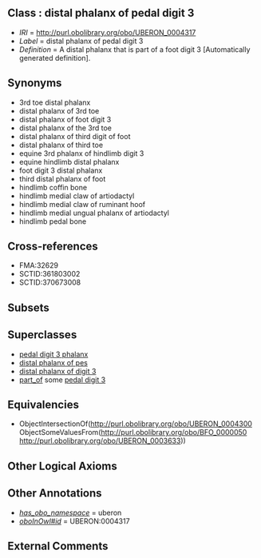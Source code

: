 
## Class : distal phalanx of pedal digit 3

 * *IRI* = http://purl.obolibrary.org/obo/UBERON_0004317
 * *Label* = distal phalanx of pedal digit 3
 * *Definition* = A distal phalanx that is part of a foot digit 3 [Automatically generated definition].

## Synonyms

 * 3rd toe distal phalanx
 * distal phalanx of 3rd toe
 * distal phalanx of foot digit 3
 * distal phalanx of the 3rd toe
 * distal phalanx of third digit of foot
 * distal phalanx of third toe
 * equine 3rd phalanx of hindlimb digit 3
 * equine hindlimb distal phalanx
 * foot digit 3 distal phalanx
 * third distal phalanx of foot
 * hindlimb coffin bone
 * hindlimb medial claw of artiodactyl
 * hindlimb medial claw of ruminant hoof
 * hindlimb medial ungual phalanx of artiodactyl
 * hindlimb pedal bone

## Cross-references

 * FMA:32629
 * SCTID:361803002
 * SCTID:370673008

## Subsets


## Superclasses

 * [pedal digit 3 phalanx](../../UBERON/42/UBERON_0003642.md)
 * [distal phalanx of pes](../../UBERON/67/UBERON_0003867.md)
 * [distal phalanx of digit 3](../../UBERON/85/UBERON_0014485.md)
 * [part_of](../../BFO/50/BFO_0000050.md) some [pedal digit 3](../../UBERON/33/UBERON_0003633.md)

## Equivalencies

 * ObjectIntersectionOf(<http://purl.obolibrary.org/obo/UBERON_0004300> ObjectSomeValuesFrom(<http://purl.obolibrary.org/obo/BFO_0000050> <http://purl.obolibrary.org/obo/UBERON_0003633>))

## Other Logical Axioms


## Other Annotations

 * *[has_obo_namespace](../../ce/oboInOwl#hasOBONamespace.md)* = uberon
 * *[oboInOwl#id](../../id/oboInOwl#id.md)* = UBERON:0004317

## External Comments

